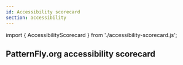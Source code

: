 ```yaml
---
id: Accessibility scorecard
section: accessibility
---
```

import { AccessibilityScorecard } from './accessibility-scorecard.js';

## PatternFly.org accessibility scorecard

<AccessibilityScorecard />
